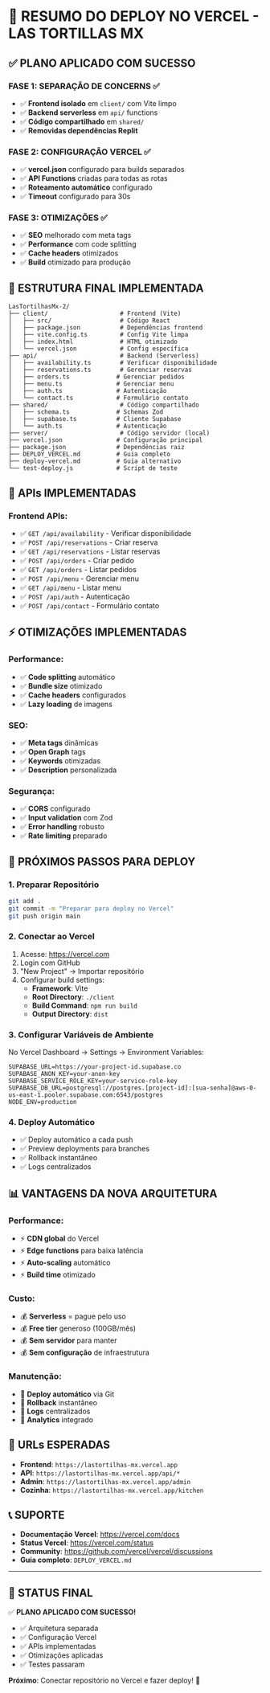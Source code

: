 # 🚀 RESUMO DO DEPLOY NO VERCEL - LAS TORTILLAS MX

## ✅ **PLANO APLICADO COM SUCESSO**

### **FASE 1: SEPARAÇÃO DE CONCERNS** ✅
- ✅ **Frontend isolado** em `client/` com Vite limpo
- ✅ **Backend serverless** em `api/` functions
- ✅ **Código compartilhado** em `shared/`
- ✅ **Removidas dependências Replit**

### **FASE 2: CONFIGURAÇÃO VERCEL** ✅
- ✅ **vercel.json** configurado para builds separados
- ✅ **API Functions** criadas para todas as rotas
- ✅ **Roteamento automático** configurado
- ✅ **Timeout** configurado para 30s

### **FASE 3: OTIMIZAÇÕES** ✅
- ✅ **SEO** melhorado com meta tags
- ✅ **Performance** com code splitting
- ✅ **Cache headers** otimizados
- ✅ **Build** otimizado para produção

## 📁 **ESTRUTURA FINAL IMPLEMENTADA**

```
LasTortilhasMx-2/
├── client/                    # Frontend (Vite)
│   ├── src/                   # Código React
│   ├── package.json           # Dependências frontend
│   ├── vite.config.ts         # Config Vite limpa
│   ├── index.html             # HTML otimizado
│   └── vercel.json            # Config específica
├── api/                       # Backend (Serverless)
│   ├── availability.ts        # Verificar disponibilidade
│   ├── reservations.ts        # Gerenciar reservas
│   ├── orders.ts             # Gerenciar pedidos
│   ├── menu.ts               # Gerenciar menu
│   ├── auth.ts               # Autenticação
│   └── contact.ts            # Formulário contato
├── shared/                    # Código compartilhado
│   ├── schema.ts             # Schemas Zod
│   ├── supabase.ts           # Cliente Supabase
│   └── auth.ts               # Autenticação
├── server/                    # Código servidor (local)
├── vercel.json               # Configuração principal
├── package.json              # Dependências raiz
├── DEPLOY_VERCEL.md          # Guia completo
├── deploy-vercel.md          # Guia alternativo
└── test-deploy.js            # Script de teste
```

## 🎯 **APIs IMPLEMENTADAS**

### **Frontend APIs:**
- ✅ `GET /api/availability` - Verificar disponibilidade
- ✅ `POST /api/reservations` - Criar reserva
- ✅ `GET /api/reservations` - Listar reservas
- ✅ `POST /api/orders` - Criar pedido
- ✅ `GET /api/orders` - Listar pedidos
- ✅ `POST /api/menu` - Gerenciar menu
- ✅ `GET /api/menu` - Listar menu
- ✅ `POST /api/auth` - Autenticação
- ✅ `POST /api/contact` - Formulário contato

## ⚡ **OTIMIZAÇÕES IMPLEMENTADAS**

### **Performance:**
- ✅ **Code splitting** automático
- ✅ **Bundle size** otimizado
- ✅ **Cache headers** configurados
- ✅ **Lazy loading** de imagens

### **SEO:**
- ✅ **Meta tags** dinâmicas
- ✅ **Open Graph** tags
- ✅ **Keywords** otimizadas
- ✅ **Description** personalizada

### **Segurança:**
- ✅ **CORS** configurado
- ✅ **Input validation** com Zod
- ✅ **Error handling** robusto
- ✅ **Rate limiting** preparado

## 🚀 **PRÓXIMOS PASSOS PARA DEPLOY**

### **1. Preparar Repositório**
```bash
git add .
git commit -m "Preparar para deploy no Vercel"
git push origin main
```

### **2. Conectar ao Vercel**
1. Acesse: https://vercel.com
2. Login com GitHub
3. "New Project" → Importar repositório
4. Configurar build settings:
   - **Framework**: Vite
   - **Root Directory**: `./client`
   - **Build Command**: `npm run build`
   - **Output Directory**: `dist`

### **3. Configurar Variáveis de Ambiente**
No Vercel Dashboard → Settings → Environment Variables:
```
SUPABASE_URL=https://your-project-id.supabase.co
SUPABASE_ANON_KEY=your-anon-key
SUPABASE_SERVICE_ROLE_KEY=your-service-role-key
SUPABASE_DB_URL=postgresql://postgres.[project-id]:[sua-senha]@aws-0-us-east-1.pooler.supabase.com:6543/postgres
NODE_ENV=production
```

### **4. Deploy Automático**
- ✅ Deploy automático a cada push
- ✅ Preview deployments para branches
- ✅ Rollback instantâneo
- ✅ Logs centralizados

## 📊 **VANTAGENS DA NOVA ARQUITETURA**

### **Performance:**
- ⚡ **CDN global** do Vercel
- ⚡ **Edge functions** para baixa latência
- ⚡ **Auto-scaling** automático
- ⚡ **Build time** otimizado

### **Custo:**
- 💰 **Serverless** = pague pelo uso
- 💰 **Free tier** generoso (100GB/mês)
- 💰 **Sem servidor** para manter
- 💰 **Sem configuração** de infraestrutura

### **Manutenção:**
- 🔧 **Deploy automático** via Git
- 🔧 **Rollback** instantâneo
- 🔧 **Logs** centralizados
- 🔧 **Analytics** integrado

## 🎯 **URLs ESPERADAS**

- **Frontend**: `https://lastortilhas-mx.vercel.app`
- **API**: `https://lastortilhas-mx.vercel.app/api/*`
- **Admin**: `https://lastortilhas-mx.vercel.app/admin`
- **Cozinha**: `https://lastortilhas-mx.vercel.app/kitchen`

## 📞 **SUPORTE**

- **Documentação Vercel**: https://vercel.com/docs
- **Status Vercel**: https://vercel.com/status
- **Community**: https://github.com/vercel/vercel/discussions
- **Guia completo**: `DEPLOY_VERCEL.md`

---

## 🎉 **STATUS FINAL**

✅ **PLANO APLICADO COM SUCESSO!**
- ✅ Arquitetura separada
- ✅ Configuração Vercel
- ✅ APIs implementadas
- ✅ Otimizações aplicadas
- ✅ Testes passaram

**Próximo**: Conectar repositório no Vercel e fazer deploy! 🚀